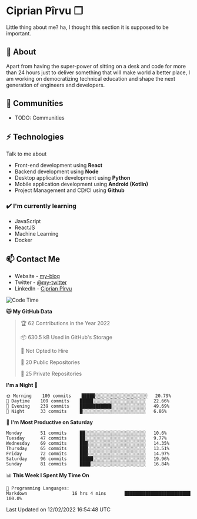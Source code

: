 # Ciprian Pîrvu ❐

Little thing about me? ha, I thought this section it is supposed to be important.

## 🧐 About

Apart from having the super-power of sitting on a desk and code for more than 24 hours just to deliver something that will make world a better place, I am working on democratizing technical education and shape the next generation of engineers and developers.

## 👯 Communities

-   TODO: Communities

## ⚡ Technologies

Talk to me about

-   Front-end development using **React**
-   Backend development using **Node**
-   Desktop application development using **Python**
-   Mobile application development using **Android (Kotlin)**
-   Project Management and CD/CI using **Github**

### ✔️ I'm currently learning

-   JavaScript
-   ReactJS
-   Machine Learning
-   Docker

## 📫 Contact Me

-   Website - [my-blog]()
-   Twitter - [@my-twitter]()
-   LinkedIn - [Ciprian Pîrvu](https://www.linkedin.com/in/p%C3%AErvu-ciprian-cristian-4415991b1/)

<!--START_SECTION:waka-->
![Code Time](http://img.shields.io/badge/Code%20Time-983%20hrs%2012%20mins-blue)

**🐱 My GitHub Data** 

> 🏆 62 Contributions in the Year 2022
 > 
> 📦 630.5 kB Used in GitHub's Storage 
 > 
> 🚫 Not Opted to Hire
 > 
> 📜 20 Public Repositories 
 > 
> 🔑 25 Private Repositories  
 > 
**I'm a Night 🦉** 

```text
🌞 Morning    100 commits    █████░░░░░░░░░░░░░░░░░░░░   20.79% 
🌆 Daytime    109 commits    █████░░░░░░░░░░░░░░░░░░░░   22.66% 
🌃 Evening    239 commits    ████████████░░░░░░░░░░░░░   49.69% 
🌙 Night      33 commits     █░░░░░░░░░░░░░░░░░░░░░░░░   6.86%

```
📅 **I'm Most Productive on Saturday** 

```text
Monday       51 commits     ██░░░░░░░░░░░░░░░░░░░░░░░   10.6% 
Tuesday      47 commits     ██░░░░░░░░░░░░░░░░░░░░░░░   9.77% 
Wednesday    69 commits     ███░░░░░░░░░░░░░░░░░░░░░░   14.35% 
Thursday     65 commits     ███░░░░░░░░░░░░░░░░░░░░░░   13.51% 
Friday       72 commits     ███░░░░░░░░░░░░░░░░░░░░░░   14.97% 
Saturday     96 commits     █████░░░░░░░░░░░░░░░░░░░░   19.96% 
Sunday       81 commits     ████░░░░░░░░░░░░░░░░░░░░░   16.84%

```


📊 **This Week I Spent My Time On** 

```text
💬 Programming Languages: 
Markdown                 16 hrs 4 mins       █████████████████████████   100.0%

```


 Last Updated on 12/02/2022 16:54:48 UTC
<!--END_SECTION:waka-->
